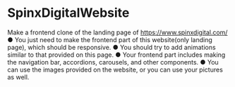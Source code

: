 # SpinxDigitalWebsite
Make a frontend clone of the landing page of https://www.spinxdigital.com/ ● You just need to make the frontend part of this website(only landing page), which should be responsive. ● You should try to add animations similar to that provided on this page. ● Your frontend part includes making the navigation bar, accordions, carousels, and other components. ● You can use the images provided on the website, or you can use your pictures as well.
